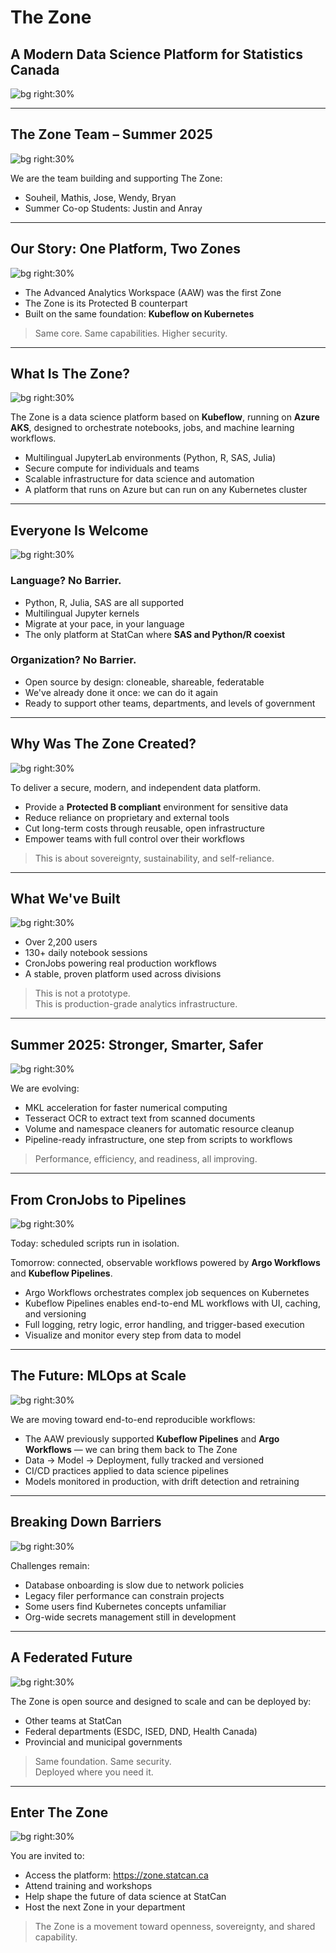 <!-- Title Slide -->
# The Zone  
## A Modern Data Science Platform for Statistics Canada

![bg right:30%](./zone-0.png)

---

<!-- Who We Are -->
## The Zone Team – Summer 2025

![bg right:30%](./zone-0.png)

We are the team building and supporting The Zone:

- Souheil, Mathis, Jose, Wendy, Bryan
- Summer Co-op Students: Justin and Anray  

---

<!-- Our Story / History -->
## Our Story: One Platform, Two Zones

![bg right:30%](./zone-1.png)

- The Advanced Analytics Workspace (AAW) was the first Zone
- The Zone is its Protected B counterpart
- Built on the same foundation: **Kubeflow on Kubernetes**  

> Same core. Same capabilities. Higher security.

---

<!-- What is The Zone? -->
## What Is The Zone?

![bg right:30%](./zone-2.png)

The Zone is a data science platform based on **Kubeflow**, running on **Azure AKS**, designed to orchestrate notebooks, jobs, and machine learning workflows.

- Multilingual JupyterLab environments (Python, R, SAS, Julia)  
- Secure compute for individuals and teams  
- Scalable infrastructure for data science and automation  
- A platform that runs on Azure but can run on any Kubernetes cluster

---

<!-- Inclusivity & SAS Coexistence -->
## Everyone Is Welcome

![bg right:30%](./zone-3.png)

### Language? No Barrier.

- Python, R, Julia, SAS are all supported  
- Multilingual Jupyter kernels  
- Migrate at your pace, in your language  
- The only platform at StatCan where **SAS and Python/R coexist**

### Organization? No Barrier.

- Open source by design: cloneable, shareable, federatable  
- We've already done it once: we can do it again  
- Ready to support other teams, departments, and levels of government

---

<!-- Why Created -->
## Why Was The Zone Created?

![bg right:30%](./zone-4.png)

To deliver a secure, modern, and independent data platform.

- Provide a **Protected B compliant** environment for sensitive data  
- Reduce reliance on proprietary and external tools  
- Cut long-term costs through reusable, open infrastructure  
- Empower teams with full control over their workflows

> This is about sovereignty, sustainability, and self-reliance.

---

<!-- Platform Strengths -->
## What We've Built

![bg right:30%](./zone-5.png)

- Over 2,200 users  
- 130+ daily notebook sessions  
- CronJobs powering real production workflows  
- A stable, proven platform used across divisions

> This is not a prototype.  
> This is production-grade analytics infrastructure.

---

<!-- Summer 2025 -->
## Summer 2025: Stronger, Smarter, Safer

![bg right:30%](./zone-6.png)

We are evolving:

- MKL acceleration for faster numerical computing  
- Tesseract OCR to extract text from scanned documents  
- Volume and namespace cleaners for automatic resource cleanup  
- Pipeline-ready infrastructure, one step from scripts to workflows

> Performance, efficiency, and readiness, all improving.

---

<!-- From Cron to Pipeline -->
## From CronJobs to Pipelines

![bg right:30%](./zone-7.png)

Today: scheduled scripts run in isolation.

Tomorrow: connected, observable workflows powered by **Argo Workflows** and **Kubeflow Pipelines**.

- Argo Workflows orchestrates complex job sequences on Kubernetes  
- Kubeflow Pipelines enables end-to-end ML workflows with UI, caching, and versioning  
- Full logging, retry logic, error handling, and trigger-based execution  
- Visualize and monitor every step from data to model

---

<!-- Future: Kubeflow Pipelines -->
## The Future: MLOps at Scale

![bg right:30%](./zone-8.png)

We are moving toward end-to-end reproducible workflows:

- The AAW previously supported **Kubeflow Pipelines** and **Argo Workflows** — we can bring them back to The Zone  
- Data -> Model -> Deployment, fully tracked and versioned  
- CI/CD practices applied to data science pipelines  
- Models monitored in production, with drift detection and retraining

---

<!-- Data Access -->
## Breaking Down Barriers

![bg right:30%](./zone-9.png)

Challenges remain:

- Database onboarding is slow due to network policies  
- Legacy filer performance can constrain projects  
- Some users find Kubernetes concepts unfamiliar  
- Org-wide secrets management still in development

---

<!-- Portability & Federated Future -->
## A Federated Future

![bg right:30%](./zone-10.png)

The Zone is open source and designed to scale and can be deployed by:

- Other teams at StatCan  
- Federal departments (ESDC, ISED, DND, Health Canada)  
- Provincial and municipal governments

> Same foundation. Same security.  
> Deployed where you need it.

---

<!-- Call to Action -->
## Enter The Zone

![bg right:30%](./zone-11.png)

You are invited to:

- Access the platform: https://zone.statcan.ca    
- Attend training and workshops  
- Help shape the future of data science at StatCan  
- Host the next Zone in your department

> The Zone is a movement toward openness, sovereignty, and shared capability.
